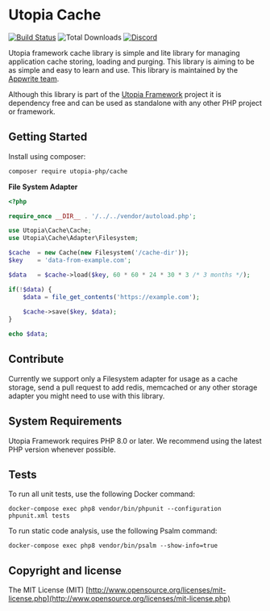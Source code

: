 # Utopia Cache

[![Build Status](https://travis-ci.org/utopia-php/cache.svg?branch=master)](https://travis-ci.com/utopia-php/cache)
![Total Downloads](https://img.shields.io/packagist/dt/utopia-php/cache.svg)
[![Discord](https://img.shields.io/discord/564160730845151244?label=discord)](https://appwrite.io/discord)

Utopia framework cache library is simple and lite library for managing application cache storing, loading and purging. This library is aiming to be as simple and easy to learn and use. This library is maintained by the [Appwrite team](https://appwrite.io).

Although this library is part of the [Utopia Framework](https://github.com/utopia-php/framework) project it is dependency free and can be used as standalone with any other PHP project or framework.

## Getting Started

Install using composer:
```bash
composer require utopia-php/cache
```

**File System Adapter**

```php
<?php

require_once __DIR__ . '/../../vendor/autoload.php';

use Utopia\Cache\Cache;
use Utopia\Cache\Adapter\Filesystem;

$cache  = new Cache(new Filesystem('/cache-dir'));
$key    = 'data-from-example.com';

$data   = $cache->load($key, 60 * 60 * 24 * 30 * 3 /* 3 months */);

if(!$data) {
    $data = file_get_contents('https://example.com');
    
    $cache->save($key, $data);
}

echo $data;
```

## Contribute

Currently we support only a Filesystem adapter for usage as a cache storage, send a pull request to add redis, memcached or any other storage adapter you might need to use with this library.

## System Requirements

Utopia Framework requires PHP 8.0 or later. We recommend using the latest PHP version whenever possible.

## Tests

To run all unit tests, use the following Docker command:

`docker-compose exec php8 vendor/bin/phpunit --configuration phpunit.xml tests`

To run static code analysis, use the following Psalm command:

`docker-compose exec php8 vendor/bin/psalm --show-info=true`


## Copyright and license

The MIT License (MIT) [http://www.opensource.org/licenses/mit-license.php](http://www.opensource.org/licenses/mit-license.php)
